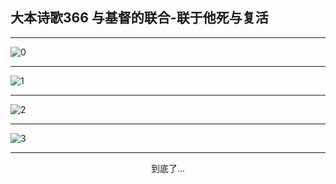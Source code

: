 
## 大本诗歌366 与基督的联合-联于他死与复活
        
<div id="aplayer0"></div>

---

<img alt="0" data-original="/data/d0366/0.png">

---

<img alt="1" data-original="/data/d0366/1.png">

---

<img alt="2" data-original="/data/d0366/2.png">

---

<img alt="3" data-original="/data/d0366/3.png">

---

<p style="text-align: center">到底了...</p>

<script src="/js/dist-view.js"></script>

<script>
MAIN.id = 'd0366';
        
const ap0 = new APlayer({
    container: document.getElementById('aplayer0'),
    volume: 1,
    loop: 'none',
    preload: 'none',
    audio: [{
        name: '大本诗歌366.mp3',
        artist: '大本诗歌',
        url: 'https://res.wx.qq.com/voice/getvoice?mediaid=MzI0NTk3MDM5M18yMjQ3NDkyMDI5',
        cover: '/favicon'
    }]
});
</script>
